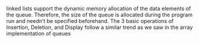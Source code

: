 linked lists support the dynamic memory allocation of the data elements of the queue. Therefore, the size of the queue is allocated during the program run and needn’t be specified beforehand.
The 3 basic operations of Insertion, Deletion, and Display follow a similar trend as we saw in the array implementation of queues
